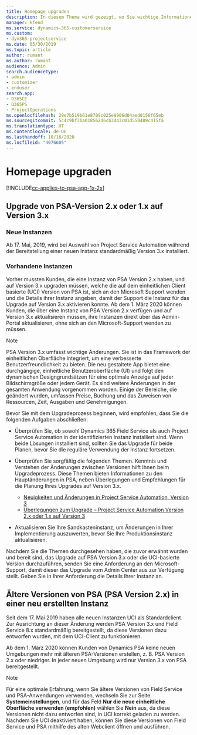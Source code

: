 ```yaml
---
title: Homepage upgraden
description: In diesem Thema wird gezeigt, wo Sie wichtige Informationen über die neuen und geänderten Funktionen in Dynamics 365 Project Service Automation finden sowie den Prozess für das Upgraden auf die neueste Version.
manager: kfend
ms.service: dynamics-365-customerservice
ms.custom:
- dyn365-projectservice
ms.date: 05/30/2019
ms.topic: article
author: rumant
ms.author: rumant
audience: Admin
search.audienceType:
- admin
- customizer
- enduser
search.app:
- D365CE
- D365PS
- ProjectOperations
ms.openlocfilehash: 29e7b519b61e8709c025e9906d04aed0156f65eb
ms.sourcegitcommit: 5c4c9bf3ba018562d6cb3443c01d550489c415fa
ms.translationtype: HT
ms.contentlocale: de-DE
ms.lasthandoff: 10/16/2020
ms.locfileid: "4076605"
---
```

# <a name="upgrade-home-page"></a>Homepage upgraden

[!INCLUDE[cc-applies-to-psa-app-1x-2x](../includes/cc-applies-to-psa-app-1x-2x.md)]

## <a name="upgrade-from-psa-version-2x-or-1x-to-version-3x"></a>Upgrade von PSA-Version 2.x oder 1.x auf Version 3.x

### <a name="new-instances"></a>Neue Instanzen

Ab 17. Mai, 2019, wird bei Auswahl von Project Service Automation während der Bereitstellung einer neuen Instanz standardmäßig Version 3.x installiert.

### <a name="existing-instances"></a>Vorhandene Instanzen

Vorher mussten Kunden, die eine Instanz von PSA Version 2.x haben, und auf Version 3.x upgraden müssen, welche die auf dem einheitlichen Client basierte (UCI) Version von PSA ist, sich an den Microsoft Support wenden und die Details ihrer Instanz angeben, damit der Support die Instanz für das Upgrade auf Version 3.x aktivieren konnte. Ab dem 1. März 2020 können Kunden, die über eine Instanz von PSA Version 2.x verfügen und auf Version 3.x aktualisieren müssen, ihre Instanzen direkt über das Admin-Portal aktualisieren, ohne sich an den Microsoft-Support wenden zu müssen.  

> [!NOTE]
> PSA Version 3.x umfasst wichtige Änderungen. Sie ist in das Framework der einheitlichen Oberfläche integriert, um eine verbesserte Benutzerfreundlichkeit zu bieten. Die neu gestaltete App bietet eine durchgängige, einheitliche Benutzeroberfläche (UI) und folgt den dynamischen Designgrundsätzen für eine optimale Anzeige auf jeder Bildschirmgröße oder jedem Gerät. Es sind weitere Änderungen in der gesamten Anwendung vorgenommen worden. Einige der Bereiche, die geändert wurden, umfassen Preise, Buchung und das Zuweisen von Ressourcen, Zeit, Ausgaben und Genehmigungen.

Bevor Sie mit dem Upgradeprozess beginnen, wird empfohlen, dass Sie die folgenden Aufgaben abschließen:

- Überprüfen Sie, ob sowohl Dynamics 365 Field Service als auch Project Service Automation in der identifizierten Instanz installiert sind. Wenn beide Lösungen installiert sind, sollten Sie das Upgrade für beide Planen, bevor Sie die reguläre Verwendung der Instanz fortsetzen.
- Überprüfen Sie sorgfältig die folgenden Themen. Kenntnis und Verstehen der Änderungen zwischen Versionen hilft Ihnen beim Upgradeprozess. Diese Themen bieten Informationen zu den Hauptänderungen in PSA, neben Überlegungen und Empfehlungen für die Planung Ihres Upgrades auf Version 3.x.

    - [Neuigkeiten und Änderungen in Project Service Automation, Version 3](whats-new-changed-v3.md)
    - [Überlegungen zum Upgrade – Project Service Automation Version 2.x oder 1.x auf Version 3](upgrade-v3.md)

- Aktualisieren Sie Ihre Sandkasteninstanz, um Änderungen in Ihrer Implementierung auszuwerten, bevor Sie Ihre Produktionsinstanz aktualisieren.

Nachdem Sie die Themen durchgesehen haben, die zuvor erwähnt wurden und bereit sind, das Upgrade auf PSA Version 3.x oder die UCI-basierte Version durchzuführen, senden Sie eine Anforderung an den Microsoft-Support, damit dieser das Upgrade vom Admin Center aus zur Verfügung stellt. Geben Sie in Ihrer Anforderung die Details Ihrer Instanz an.

## <a name="older-versions-of-psa-psa-version-2x-in-a-newly-created-instance"></a>Ältere Versionen von PSA (PSA Version 2.x) in einer neu erstellten Instanz

Seit dem 17. Mai 2019 haben alle neuen Instanzen UCI als Standardclient. Zur Ausrichtung an dieser Änderung werden PSA Version 3.x und Field Service 8.x standardmäßig bereitgestellt, da diese Versionen dazu entworfen wurden, mit dem UCI-Client zu funktionieren.

Ab dem 1. März 2020 können Kunden von Dynamics PSA keine neuen Umgebungen mehr mit älteren PSA-Versionen erstellen, z. B. PSA Version 2.x oder niedriger. In jeder neuen Umgebung wird nur Version 3.x von PSA bereitgestellt.

> [!NOTE]
> Für eine optimale Erfahrung, wenn Sie ältere Versionen von Field Service und PSA-Anwendungen verwenden, wechseln Sie zur Seite **Systemeinstellungen**, und für das Feld **Nur die neue einheitliche Oberfläche verwenden (empfohlen)** wählen Sie **Nein** aus, da diese Versionen nicht dazu entworfen sind, in UCI korrekt geladen zu werden. Nachdem Sie UCI deaktiviert haben, können Sie diese Versionen von Field Service und PSA mithilfe des alten Webclient öffnen und ausführen. 
